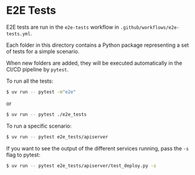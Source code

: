 # E2E Tests

E2E tests are run in the `e2e-tests` workflow in `.github/workflows/e2e-tests.yml`.

Each folder in this directory contains a Python package representing a set of tests for a simple scenario.

When new folders are added, they will be executed automatically in the CI/CD pipeline by `pytest`.

To run all the tests:

```sh
$ uv run -- pytest -m"e2e"
```
or
```sh
$ uv run -- pytest ./e2e_tests
```

To run a specific scenario:

```sh
$ uv run -- pytest e2e_tests/apiserver
```

If you want to see the output of the different services running, pass the `-s` flag to pytest:

```sh
$ uv run -- pytest e2e_tests/apiserver/test_deploy.py -s
```
